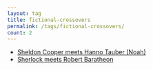 ```yaml
---
layout: tag
title: fictional-crossovers
permalink: /tags/fictional-crossovers/
count: 2
---
```


- [Sheldon Cooper meets Hanno Tauber (Noah)](https://hash-ir.github.io/blog/ff-dark-bigbangtheory/)
- [Sherlock meets Robert Baratheon](https://hash-ir.github.io/blog/ff-got-sherlock/)
